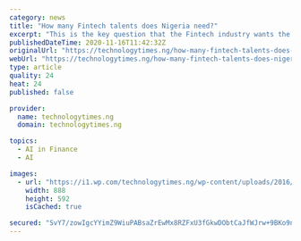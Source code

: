 ```yaml
---
category: news
title: "How many Fintech talents does Nigeria need?"
excerpt: "This is the key question that the Fintech industry wants the Federal Government to address in advancing Nigeria’s financial inclusion drive. The poser was raised at the Lagos Fintech Week 2020 held virtually last week to advance growth agenda for the emerging Fintech sector in the country."
publishedDateTime: 2020-11-16T11:42:32Z
originalUrl: "https://technologytimes.ng/how-many-fintech-talents-does-nigeria-need/"
webUrl: "https://technologytimes.ng/how-many-fintech-talents-does-nigeria-need/"
type: article
quality: 24
heat: 24
published: false

provider:
  name: technologytimes.ng
  domain: technologytimes.ng

topics:
  - AI in Finance
  - AI

images:
  - url: "https://i1.wp.com/technologytimes.ng/wp-content/uploads/2016/12/Brand-Activations-at-computer-village-4.jpg"
    width: 888
    height: 592
    isCached: true

secured: "SvY7/zowIgcYYimZ9WiuPABsaZrEwMx8RZFxU3fGkwDObtCaJfWJrw+9BKo9n16zcSvYur7pbPp36+xgkyE8RLzIaGxBZFMcvsXRNC/JHu6IcRRNNqE0nyV2yF+d3HscBfWobTMSYPjJdsywPLUW5ZC0FUv/jHU7xZzvs+s0mP3LbmTD1fh6qmq/UtBWNZJs74F/35tYsI8mqnCjVzuDuVisej7y9Gs5B6s9819l85k8x+h7V4RLGUtgONiz3cPAZSqVBEhz28vOnr6BUvP24QgQ2RwDASKYT8zfr2UTP/2zoB/ymB56Yu25StQy+C4eHJ+c/HuRB4Ti0YS5t4pgqy08noIBtdIyC5qYSMMH1FM=;BkAiUyucBJKYlXIMHngEpw=="
---
```


